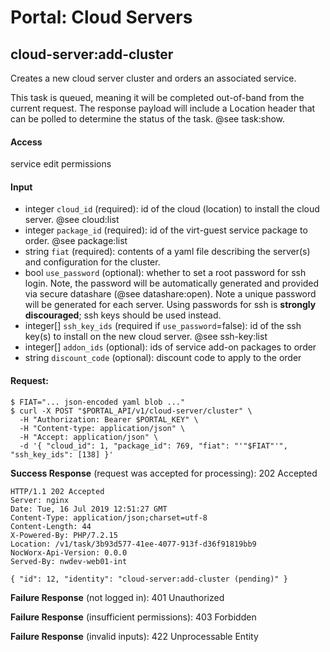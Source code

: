 # Portal: Cloud Servers

## cloud-server:add-cluster
Creates a new cloud server cluster and orders an associated service.

This task is queued, meaning it will be completed out-of-band from the current request. The response payload will include a Location header that can be polled to determine the status of the task. @see task:show.

#### Access
service edit permissions

#### Input
- integer `cloud_id` (required): id of the cloud (location) to install the cloud server. @see cloud:list
- integer `package_id` (required): id of the virt-guest service package to order. @see package:list
- string `fiat` (required): contents of a yaml file describing the server(s) and configuration for the cluster.
- bool `use_password` (optional): whether to set a root password for ssh login. Note, the password will be automatically generated and provided via secure datashare (@see datashare:open). Note a unique password will be generated for each server. Using passwords for ssh is **strongly discouraged**; ssh keys should be used instead.
- integer[] `ssh_key_ids` (required if `use_password`=false): id of the ssh key(s) to install on the new cloud server. @see ssh-key:list
- integer[] `addon_ids` (optional): ids of service add-on packages to order
- string `discount_code` (optional): discount code to apply to the order

#### Request:
```
$ FIAT="... json-encoded yaml blob ..."
$ curl -X POST "$PORTAL_API/v1/cloud-server/cluster" \
  -H "Authorization: Bearer $PORTAL_KEY" \
  -H "Content-type: application/json" \
  -H "Accept: application/json" \
  -d '{ "cloud_id": 1, "package_id": 769, "fiat": "'"$FIAT"'", "ssh_key_ids": [138] }'
```

**Success Response** (request was accepted for processing): 202 Accepted
```
HTTP/1.1 202 Accepted
Server: nginx
Date: Tue, 16 Jul 2019 12:51:27 GMT
Content-Type: application/json;charset=utf-8
Content-Length: 44
X-Powered-By: PHP/7.2.15
Location: /v1/task/3b93d577-41ee-4077-913f-d36f91819bb9
NocWorx-Api-Version: 0.0.0
Served-By: nwdev-web01-int

{ "id": 12, "identity": "cloud-server:add-cluster (pending)" }
```

**Failure Response** (not logged in): 401 Unauthorized

**Failure Response** (insufficient permissions): 403 Forbidden

**Failure Response** (invalid inputs): 422 Unprocessable Entity
